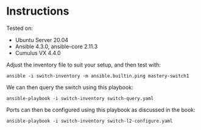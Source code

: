 # Instructions

Tested on:
- Ubuntu Server 20.04
- Ansible 4.3.0, ansible-core 2.11.3
- Cumulus VX 4.4.0

Adjust the inventory file to suit your setup, and then test with:

    ansible -i switch-inventory -m ansible.builtin.ping mastery-switch1

We can then query the switch using this playbook:

    ansible-playbook -i switch-inventory switch-query.yaml

Ports can then be configured using this playbook as discussed in the book:

    ansible-playbook -i switch-inventory switch-l2-configure.yaml
